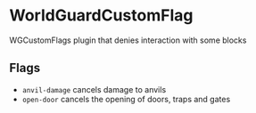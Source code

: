# WorldGuardCustomFlag

WGCustomFlags plugin that denies interaction with some blocks

## Flags
* `anvil-damage` cancels damage to anvils
* `open-door` cancels the opening of doors, traps and gates
